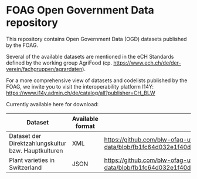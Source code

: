 # FOAG Open Government Data repository
This repository contains Open Government Data (OGD) datasets published by the FOAG.

Several of the available datasets are mentioned in the eCH Standards defined by the working group AgriFood (cp. https://www.ech.ch/de/der-verein/fachgruppen/agrardaten).

For a more comprehensive view of datasets and codelists published by the FOAG, we invite you to visit the interoperability platform I14Y:
https://www.i14y.admin.ch/de/catalog/all?publisher=CH_BLW

Currently available here for download:

| Dataset  | Available format | Download link |
| ------------- | ------------- | ------------- |
| Dataset der Direktzahlungskultur bzw. Hauptkulturen  | XML  | https://github.com/blw-ofag-ufag/blw-ogd-data/blob/fb1fc64d032e1f40d2d1bcf52daef1fc7eb7f177/data/directpaymentcropDataset.xml |
| Plant varieties in Switzerland | JSON  | https://github.com/blw-ofag-ufag/blw-ogd-data/blob/fb1fc64d032e1f40d2d1bcf52daef1fc7eb7f177/data/plant_varieties_in_switzerland.json |
